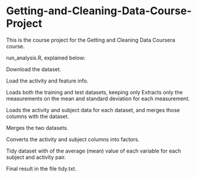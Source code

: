 # Getting-and-Cleaning-Data-Course-Project

This is the course project for the Getting and Cleaning Data Coursera course. 

run_analysis.R, explained below:

Download the dataset.

Load the activity and feature info.

Loads both the training and test datasets, keeping only Extracts only the measurements on the mean and standard deviation for each measurement.

Loads the activity and subject data for each dataset, and merges those columns with the dataset.

Merges the two datasets.

Converts the activity and subject columns into factors.

Tidy dataset with of the average (mean) value of each variable for each subject and activity pair.

Final result in the file tidy.txt.

